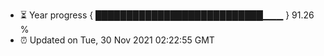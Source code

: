 - ⏳ Year progress { ███████████████████████████▁▁▁ } 91.26 %
- ⏰ Updated on Tue, 30 Nov 2021 02:22:55 GMT

